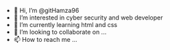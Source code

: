 - 👋 Hi, I’m @gitHamza96
- 👀 I’m interested in cyber security and web developer
- 🌱 I’m currently learning html and css
- 💞️ I’m looking to collaborate on ...
- 📫 How to reach me ...

<!---
gitHamza96/gitHamza96 is a ✨ special ✨ repository because its `README.md` (this file) appears on your GitHub profile.
You can click the Preview link to take a look at your changes.
--->
